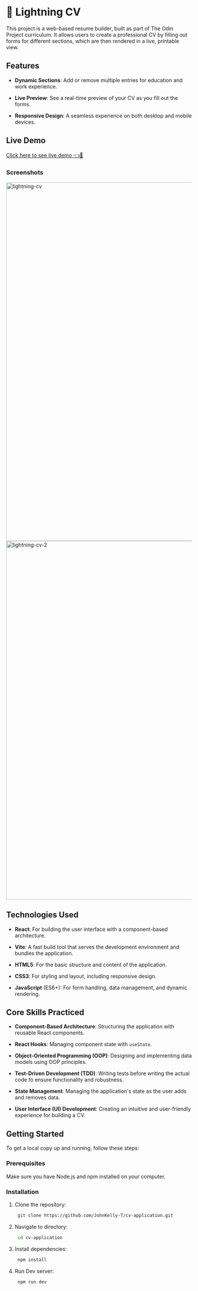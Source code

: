 # 💼 Lightning CV

This project is a web-based resume builder, built as part of The Odin Project curriculum. It allows users to create a professional CV by filling out forms for different sections, which are then rendered in a live, printable view.

## Features

* **Dynamic Sections**: Add or remove multiple entries for education and work experience.

* **Live Preview**: See a real-time preview of your CV as you fill out the forms.

* **Responsive Design**: A seamless experience on both desktop and mobile devices.

## Live Demo

[Click here to see live demo 👈💼](https://lightningcv.vercel.app/)

### Screenshots
<img width="1919" height="970" alt="lightning-cv" src="https://github.com/user-attachments/assets/4ad94314-fbb3-48de-84bd-37e2078a05c9" />
<img width="1919" height="970" alt="lightning-cv-2" src="https://github.com/user-attachments/assets/a9d0d589-b72f-4efe-aa58-416b44c1756a" />

## Technologies Used

- **React**: For building the user interface with a component-based architecture.

- **Vite**: A fast build tool that serves the development environment and bundles the application.
  
- **HTML5**: For the basic structure and content of the application.

- **CSS3**: For styling and layout, including responsive design.

- **JavaScript** (ES6+): For form handling, data management, and dynamic rendering.



## Core Skills Practiced

- **Component-Based Architecture**: Structuring the application with reusable React components.
  
- **React Hooks**: Managing component state with `useState`.
  
- **Object-Oriented Programming (OOP)**: Designing and implementing data models using OOP principles.
  
- **Test-Driven Development (TDD)**: Writing tests before writing the actual code to ensure functionality and robustness.
  
- **State Management**: Managing the application's state as the user adds and removes data.
  
- **User Interface (UI) Development**: Creating an intuitive and user-friendly experience for building a CV.


## Getting Started

To get a local copy up and running, follow these steps:

### Prerequisites

Make sure you have Node.js and npm installed on your computer.

### Installation

1. Clone the repository:
   
   ```bash
    git clone https://github.com/JohnKelly-T/cv-application.git
   ```

2. Navigate to directory:
   
   ```bash
    cd cv-application
   ```

3. Install dependencies:
   
   ```bash
    npm install
   ```
4. Run Dev server:
  
   ```bash
    npm run dev
   ```
